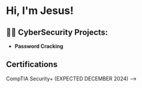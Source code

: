 <h1>Hi, I'm Jesus! </h1>
<h2>👨‍💻 CyberSecurity Projects:</h2>

- <b>Password Cracking</b>
  
<h2>Certifications</h2>
CompTIA Security+ (EXPECTED DECEMBER 2024)
-->
